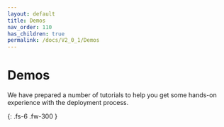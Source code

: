 ```yaml
---
layout: default
title: Demos
nav_order: 110
has_children: true
permalink: /docs/V2_0_1/Demos
---
```


# Demos 

We have prepared a number of tutorials to help you get some hands-on experience with the deployment process.


{: .fs-6 .fw-300 }

